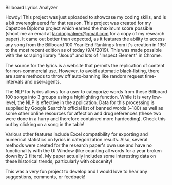 Billboard Lyrics Analyzer

Howdy! This project was just uploaded to showcase my coding skills, and is a bit overengineered for that reason. This project was created
for my Capstone Diploma project which earned the maximum score possible (shoot me an email at landonjpalmer@gmail.com for a copy of my research paper). It came out better than expected, as it features the ability to access any song from the Billboard 100 Year-End Rankings from it's creation in 1951 to the most recent edition as of today (9/4/2019). This was made possible with the scraping library "Jsoup" and lots of "Inspect Element" in Chrome.

The source for the lyrics is a website that permits the replication of content for non-commercial use. However, to avoid automatic black-listing, there are some methods to throw off auto-banning like random request time-intervals and user-agents.

The NLP for lyrics allows for a user to categorize words from these Billboard 100 songs into 3 groups using a highlighting function. While it is very low-level, the NLP is effective in the application. Data for this processing is supplied by Google Search's official list of banned words (~180) as well as some other online resources for affection and drug references (these two were done in a hurry and therefore contained more hardcoding). Check this out by clicking on a song in the table!

Various other features include Excel compatibility for exporting and numerical statistics on lyrics in categorization results.
Also, several methods were created for the research paper's own use and have no functionality with the UI Window (like counting all words for a year broken down by 2 filters). My paper actually includes some interesting data on these historical trends, particularly with obscenity!

This was a very fun project to develop and I would love to hear any suggestions, comments, or feedback!
